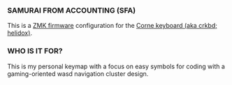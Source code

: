 ### SAMURAI FROM ACCOUNTING (SFA)

This is a [ZMK firmware](https://github.com/zmkfirmware/zmk) configuration for the [Corne keyboard (aka crkbd; helidox)](https://github.com/foostan/crkbd).

### WHO IS IT FOR?

This is my personal keymap with a focus on easy symbols for coding with a gaming-oriented wasd navigation cluster design.

